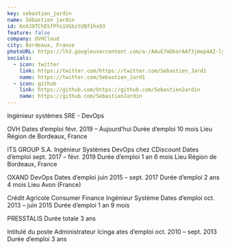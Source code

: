 ```yaml
---
key: sebastien_jardin
name: Sébastien jardin
id: KnXJ9TChESfPYo1VGkztUQf1hx93
feature: false
company: OVHCloud
city: Bordeaux, France
photoURL: https://lh3.googleusercontent.com/a-/AAuE7mDkorAAf3jmep4AZ-lyHENykBCh9tLyygdLRM1c
socials:
  - icon: twitter
    link: https://twitter.com/https://twitter.com/Sebastien_Jard1
    name: https://twitter.com/Sebastien_Jard1
  - icon: github
    link: https://github.com/https://github.com/SebastienJardin
    name: https://github.com/SebastienJardin
---
```


Ingénieur systèmes SRE - DevOps

OVH
Dates d’emploi févr. 2019 – Aujourd’hui
Durée d’emploi 10 mois
Lieu Région de Bordeaux, France

ITS GROUP S.A.
Ingénieur Systèmes DevOps chez CDiscount
Dates d’emploi sept. 2017 – févr. 2019
Durée d’emploi 1 an 6 mois
Lieu Région de Bordeaux, France


OXAND DevOps
Dates d’emploi juin 2015 – sept. 2017
Durée d’emploi 2 ans 4 mois
Lieu Avon (France)


Crédit Agricole Consumer Finance
Ingénieur Système
Dates d’emploi oct. 2013 – juin 2015
Durée d’emploi 1 an 9 mois


PRESSTALIS
Durée totale 3 ans

 Intitulé du poste Administrateur Icinga
 ates d’emploi oct. 2010 – sept. 2013
 Durée d’emploi 3 ans


